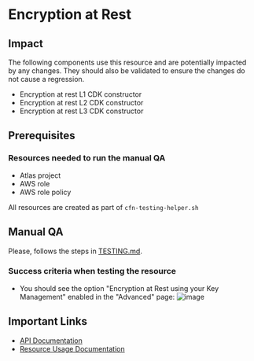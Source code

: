 # Encryption at Rest

## Impact 
The following components use this resource and are potentially impacted by any changes. They should also be validated to ensure the changes do not cause a regression.
 - Encryption at rest L1 CDK constructor
 - Encryption at rest L2 CDK constructor
 - Encryption at rest L3 CDK constructor



## Prerequisites 
### Resources needed to run the manual QA
- Atlas project
- AWS role
- AWS role policy



All resources are created as part of `cfn-testing-helper.sh`

## Manual QA
Please, follows the steps in [TESTING.md](../../../TESTING.md).


### Success criteria when testing the resource
- You should see the option "Encryption at Rest using your Key Management" enabled in the "Advanced" page:
![image](https://user-images.githubusercontent.com/5663078/227896265-7e489e9e-2666-4faa-8d10-5c8b3ee77620.png)
## Important Links
- [API Documentation](https://www.mongodb.com/docs/api/doc/atlas-admin-api-v2/operation/operation-updateencryptionatrest)
- [Resource Usage Documentation](https://www.mongodb.com/docs/atlas/security-kms-encryption/)

